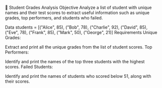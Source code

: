 📝 Student Grades Analysis
Objective
Analyze a list of student with unique names and their test scores to extract useful information such as unique grades, top performers, and students who failed.

Data
students = [("Alice", 85), ("Bob", 78), ("Charlie", 92), ("David", 85), ("Eve", 78), ("Frank", 85), ("Mark", 50), ("George", 21)]
Requirements
Unique Grades:

Extract and print all the unique grades from the list of student scores.
Top Performers:

Identify and print the names of the top three students with the highest scores.
Failed Students:

Identify and print the names of students who scored below 51, along with their scores.